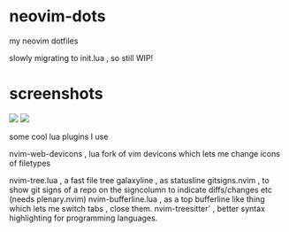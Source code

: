 # neovim-dots
my neovim dotfiles 

slowly migrating to init.lua , so still WIP!

# screenshots

<img src ="https://raw.githubusercontent.com/siduck76/personal-backup/master/rice%20flex/nvimRice1.png">
<img src ="https://raw.githubusercontent.com/siduck76/personal-backup/master/rice%20flex/nvimRice2.png">

some cool lua plugins I use 

nvim-web-devicons , lua fork of vim devicons which lets me change icons of filetypes

nvim-tree.lua , a fast file tree 
galaxyline , as statusline 
gitsigns.nvim , to show git signs of a repo on the signcolumn to indicate diffs/changes etc  (needs plenary.nvim)
nvim-bufferline.lua , as a top bufferline like thing which lets me switch tabs , close them.
nvim-treesitter' , better syntax highlighting for programming languages.

